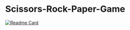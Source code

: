 ﻿# Scissors-Rock-Paper-Game
 [![Readme Card](https://github-readme-stats.vercel.app/api/pin/?username=Enecode&repo=github-readme-stats)](https://github.com/Enecode/github-readme-stats)
